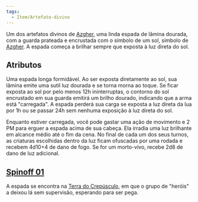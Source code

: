 ```yaml
---
tags:
  - Item/Artefato-divino
---
```

Um dos artefatos divinos de [Azgher](../../Personagens/NPCs/Deuses/Azgher,%20Deus-Sol.md), uma linda espada de lâmina dourada, com a guarda prateada e encrustada com o símbolo de um sol, simbolo de [Azgher](../../Personagens/NPCs/Deuses/Azgher,%20Deus-Sol.md). A espada começa a brilhar sempre que exposta à luz direta do sol.

## Atributos
Uma espada longa formidável. Ao ser exposta diretamente ao sol, sua lâmina emite uma sutil luz dourada e se torna morna ao toque. Se ficar exposta ao sol por pelo menos 12h ininterruptas, o contorno do sol encrustado em sua guarda emitirá um brilho dourado, indicando que a arma está "carregada". A espada perderá sua carga se exposta a luz direta da lua por 1h ou se passar 24h sem nenhuma exposição à luz direta do sol.

Enquanto estiver carregada, você pode gastar uma ação de movimento e 2 PM para erguer a espada acima de sua cabeça. Ela irradia uma luz brilhante em alcance médio até o fim da cena. No final de cada um dos seus turnos, as criaturas escolhidas dentro da luz ficam ofuscadas por uma rodada e recebem 4d10+4 de dano de fogo. Se for um morto-vivo, recebe 2d8 de dano de luz adicional.
## [Spinoff 01](../../Sess%C3%B5es/Spin%20offs/Spinoff%2001.md)

A espada se encontra na [Terra do Crepúsculo](../../Lugares/Plano%20Material/Terra%20do%20Crep%C3%BAsculo.md), em que o grupo de "heróis" a deixou lá sem supervisão, esperando para ser pega.
